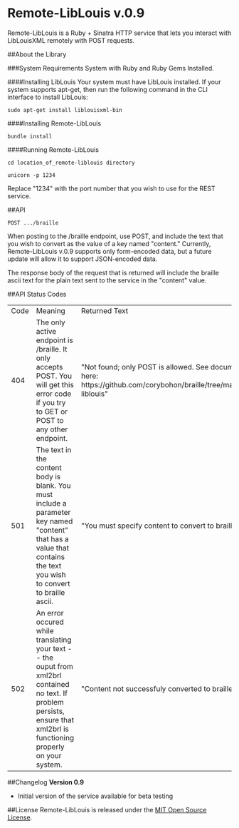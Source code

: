 Remote-LibLouis v.0.9
===
Remote-LibLouis is a Ruby + Sinatra HTTP service that lets you interact with LibLouisXML remotely with POST requests.

##About the Library 

###System Requirements
System with Ruby and Ruby Gems Installed. 

####Installing LibLouis
Your system must have LibLouis installed. If your system supports apt-get, then run the following command in the CLI interface to install LibLouis:

	sudo apt-get install liblouisxml-bin
	

####Installing Remote-LibLouis

    bundle install

####Running Remote-LibLouis 

    cd location_of_remote-liblouis directory

    unicorn -p 1234

Replace "1234" with the port number that you wish to use for the REST service.

##API

    POST .../braille

When posting to the /braille endpoint, use POST, and include the text that you wish to convert as the value of a key named "content." Currently, Remote-LibLouis v.0.9 supports only form-encoded data, but a future update will allow it to support JSON-encoded data. 

The response body of the request that is returned will include the braille ascii text for the plain text sent to the service in the "content" value. 

##API Status Codes
<table>
<tr>
<td>
	Code
</td>
<td>
	Meaning
</td>
<td>
	Returned Text
</td>
</tr>
<tr>
<td>
	404
</td>
<td>
	The only active endpoint is /braille. It only accepts POST. You will get this error code if you try to GET or POST to any other endpoint.
</td>
<td>
	"Not found; only POST is allowed. See documentation here: https://github.com/corybohon/braille/tree/master/remote-liblouis"
</td>
</tr>
<tr>
<td>
	501
</td>
<td>
	The text in the content body is blank. You must include a parameter key named "content" that has a value that contains the text you wish to convert to braille ascii.
</td>
<td>
	"You must specify content to convert to braille."
</td>
</tr>
<tr>
<td>
	502
</td>
<td>
	An error occured while translating your text -- the ouput from xml2brl contained no text. If problem persists, ensure that xml2brl is functioning properly on your system.
</td>
<td>
	"Content not successfuly converted to braille." 
</td>
</tr>
</table>

##Changelog
**Version 0.9**

- Initial version of the service available for beta testing

##License
Remote-LibLouis is released under the [MIT Open Source License](http://opensource.org/licenses/MIT).